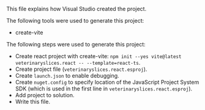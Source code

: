 This file explains how Visual Studio created the project.

The following tools were used to generate this project:
- create-vite

The following steps were used to generate this project:
- Create react project with create-vite: `npm init --yes vite@latest veterinaryslices.react -- --template=react-ts`.
- Create project file (`veterinaryslices.react.esproj`).
- Create `launch.json` to enable debugging.
- Create `nuget.config` to specify location of the JavaScript Project System SDK (which is used in the first line in `veterinaryslices.react.esproj`).
- Add project to solution.
- Write this file.
